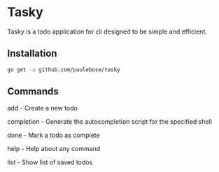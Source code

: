 # Tasky

Tasky is a todo application for cli designed to be
simple and efficient.

## Installation

```sh
go get -u github.com/paulebose/tasky
```

## Commands

add - Create a new todo

completion - Generate the autocompletion script for the specified shell

done - Mark a todo as complete

help - Help about any command

list - Show list of saved todos
